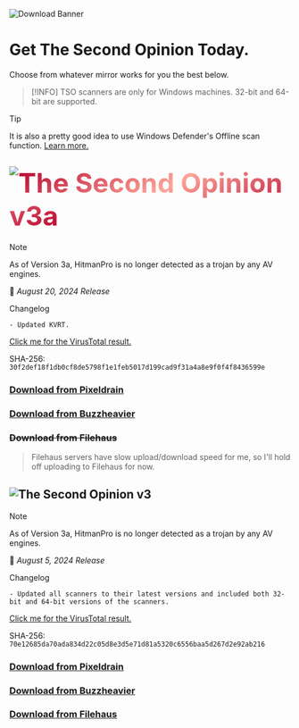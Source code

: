 ![Download Banner](/banner_download.png)
# Get The Second Opinion Today.
Choose from whatever mirror works for you the best below.

<!--TSO LATEST-->
> [!INFO]
> TSO scanners are only for Windows machines. 32-bit and 64-bit are supported.

> [!TIP]
> It is also a pretty good idea to use Windows Defender's Offline scan function. <a href="https://learn.microsoft.com/en-us/defender-endpoint/microsoft-defender-offline">Learn more.</a>

## <img style="float: left;" src="/new.png"/> <h style="font-size: 3rem;color: transparent; background:-webkit-linear-gradient(120deg, #B7012E, #FDA598, #B7012E); -webkit-background-clip: text;">The Second Opinion v3a</h> 
> [!NOTE]
> As of Version 3a, HitmanPro is no longer detected as a trojan by any AV engines.

📅 *August 20, 2024 Release*

Changelog
```
- Updated KVRT.

```
[Click me for the VirusTotal result.](https://www.virustotal.com/gui/file/30f2def18f1db0cf8de5798f1e1feb5017d199cad9f31a4a8e9f0f4f8436599e)

SHA-256: `30f2def18f1db0cf8de5798f1e1feb5017d199cad9f31a4a8e9f0f4f8436599e`

### [Download from Pixeldrain](https://pixeldrain.com/u/KLLTCRSX)

### [Download from Buzzheavier](https://buzzheavier.com/f/GVIOeKHpAAA)

### ~~Download from Filehaus~~
> Filehaus servers have slow upload/download speed for me, so I'll hold off uploading to Filehaus for now.

<!--TSO v3-->

## <img style="float: left;" src="/old.png"/>The Second Opinion v3
> [!NOTE]
> As of Version 3a, HitmanPro is no longer detected as a trojan by any AV engines.

📅 *August 5, 2024 Release*

Changelog
```
- Updated all scanners to their latest versions and included both 32-bit and 64-bit versions of the scanners.

```
[Click me for the VirusTotal result.](https://www.virustotal.com/gui/file/70e12685da70ada834d22c05d8e3d5e71d81a5320c6556baa5d267d2e92ab216)

SHA-256: `70e12685da70ada834d22c05d8e3d5e71d81a5320c6556baa5d267d2e92ab216`

### [Download from Pixeldrain](https://pixeldrain.com/u/STJSJKWs)

### [Download from Buzzheavier](https://buzzheavier.com/f/GUOmGmppAAA)

### [Download from Filehaus](https://cdn5.filehaus.su/files/1722872103_97701/TheSecondOpinion_v3.zip)


